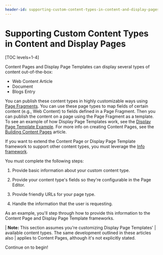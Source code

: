 ```yaml
---
header-id: supporting-custom-content-types-in-content-and-display-pages
---
```


# Supporting Custom Content Types in Content and Display Pages

[TOC levels=1-4]

Content Pages and Display Page Templates can display several types of content
out-of-the-box:

- Web Content Article
- Document
- Blogs Entry

You can publish these content types in highly customizable ways using 
[Page Fragments](/docs/7-2/frameworks/-/knowledge_base/f/page-fragments). 
You can use these page types to map fields of certain content (e.g., Web
Content) to fields defined in a Page Fragment. Then you can publish the content
on a page using the Page Fragment as a template. To see an example of how
Display Page Templates work, see the
[Display Page Template Example](/docs/7-2/user/-/knowledge_base/u/display-page-template-example). For more info on creating Content Pages, see the
[Building Content Pages](/docs/7-2/user/-/knowledge_base/u/building-content-pages)
article.

If you want to extend the Content Page or Display Page Template framework to
support other content types, you must leverage the
[Info framework](/docs/7-2/frameworks/-/knowledge_base/f/the-info-framework).

You must complete the following steps:

1.  Provide basic information about your custom content type.

2.  Provide your content type's fields so they're configurable in the Page
    Editor.

3.  Provide friendly URLs for your page type.

4.  Handle the information that the user is requesting.

As an example, you'll step through how to provide this information to the
Content Page and Display Page Template frameworks.

| **Note:** This section assumes you're customizing Display Page Templates'
| available content types. The same development outlined in these articles also
| applies to Content Pages, although it's not explicitly stated.

Continue on to begin!
